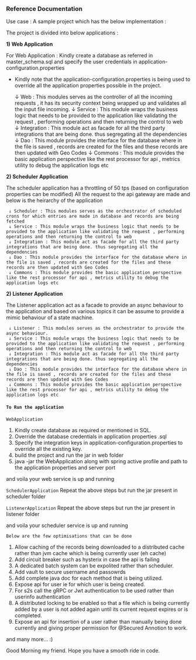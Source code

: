 ### Reference Documentation
Use case : 
A sample project which has the below implementation :


The project is divided into below applications :


**1) Web Application** 

For Web Application :
Kindly create a database as referred in master_schema.sql
and specify the user credentials in application-configuration.properties


* Kindly note that the application-configuration.properties is being used to override all the application properties possible in the project.








     ↓ Web : This modules serves as the controller of all the incoming requests , it has its security context being wrapped up  and validates all the input file incoming.
     ↓ Service : This module wraps the business logic that needs to be provided to the application like validating the request , performing operations and then returning the control to web    
     ↓ Integration : This module act as facade for all the third party integrations that are being done. thus segregating all the dependencies
     ↓ Dao : This module provides the interface for the database where in the file is saved , records are created for the files and these records are then updated with Geo Codes
     ↓ Commons : This module provides the basic application perspective like the rest processor for api , metrics utility to debug the application logs etc




**2) Scheduler Application** 

The scheduler application has a throttling of 50 tps (based on configuration properties can be modified)
All the request to the api gateway are made and below is the heirarchy of the application

     ↓ Scheduler : This modules serves as the orchestrator of scheduled crons for which entries are made in database and records are being fetched
     ↓ Service : This module wraps the business logic that needs to be provided to the application like validating the request , performing operations and then returning the control to web    
     ↓ Integration : This module act as facade for all the third party integrations that are being done. thus segregating all the dependencies
     ↓ Dao : This module provides the interface for the database where in the file is saved , records are created for the files and these records are then updated with Geo Codes
     ↓ Commons : This module provides the basic application perspective like the rest processor for api , metrics utility to debug the application logs etc



**2) Listener Application** 

The Listener application act as a facade to provide an async behaviour to the application and based on various topics it can be assume to provide a mimic behaviour of a state machine. 

     ↓ Listener : This modules serves as the orchestrator to provide the async behaviour.
     ↓ Service : This module wraps the business logic that needs to be provided to the application like validating the request , performing operations and then returning the control to web    
     ↓ Integration : This module act as facade for all the third party integrations that are being done. thus segregating all the dependencies
     ↓ Dao : This module provides the interface for the database where in the file is saved , records are created for the files and these records are then updated with Geo Codes
     ↓ Commons : This module provides the basic application perspective like the rest processor for api , metrics utility to debug the application logs etc



#### `To Run the application`

 `WebApplication`
1) Kindly create database as required or mentioned in SQL.
2) Override the database credentials in application properties .sql
3) Specify the  integration keys in application-configuration.properties to override all the existing key.
4) build the project and run the jar in web folder
5) java -jar the WebApplication along with spring active profile and path to the application properties and server port

and voila your web service is up and running

 `SchedulerApplication`
 Repeat the above steps but run the jar present in scheduler folder

 `ListenerApplication`
 Repeat the above steps but run the jar present in listener folder

and voila your scheduler service is up and running


`Below are the few optimisations that can be done`

1) Allow caching of the records being downloaded to a distributed cache rather than jvm cache which is being currently user (eh cache)
2) Add circuit breaker such as hysterix in case the api is failing 
4) A dedicated batch system can be expolited rather than scheduler.
5) Add vault to secure username and passowrds
6) Add complete java doc for each method that is being utilized.
7) Expose api for user ie for which user is being created.
8) For s2s call the gRPC or Jwt authentication to be used rather than userinfo authentication
9) A distributed locking to be enabled so that a file which is being currently added by a user is not added again until its current request expires or is completed.
10) Expose an api for insertion of a user rather than manually being done currently and giving proper permission for @Secured Annotion to work.

and many more... :)

Good Morning my friend. Hope you have a smooth ride in code.

